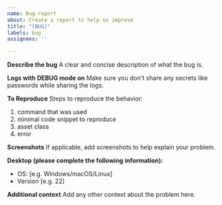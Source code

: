 ```yaml
---
name: Bug report
about: Create a report to help us improve
title: "[BUG]"
labels: bug
assignees: ''

---
```


**Describe the bug**
A clear and concise description of what the bug is.

**Logs with DEBUG mode on**
Make sure you don't share any secrets like passwords while sharing the logs.

**To Reproduce**
Steps to reproduce the behavior:
1. command that was used
2. minimal code snippet to reproduce
3. asset class
4. error

**Screenshots**
If applicable, add screenshots to help explain your problem.

**Desktop (please complete the following information):**
 - OS: [e.g. Windows/macOS/Linux]
 - Version [e.g. 22]

**Additional context**
Add any other context about the problem here.
